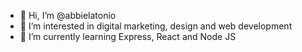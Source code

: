 - 👋 Hi, I’m @abbielatonio
- 👀 I’m interested in digital marketing, design and web development
- 🌱 I’m currently learning Express, React and Node JS

<!---
abbielatonio/abbielatonio is a ✨ special ✨ repository because its `README.md` (this file) appears on your GitHub profile.
You can click the Preview link to take a look at your changes.
--->
